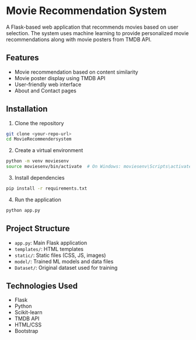 # Movie Recommendation System

A Flask-based web application that recommends movies based on user selection. The system uses machine learning to provide personalized movie recommendations along with movie posters from TMDB API.

## Features

- Movie recommendation based on content similarity
- Movie poster display using TMDB API
- User-friendly web interface
- About and Contact pages

## Installation

1. Clone the repository
```bash
git clone <your-repo-url>
cd MovieRecommendersystem
```

2. Create a virtual environment
```bash
python -m venv moviesenv
source moviesenv/bin/activate  # On Windows: moviesenv\Scripts\activate
```

3. Install dependencies
```bash
pip install -r requirements.txt
```

4. Run the application
```bash
python app.py
```

## Project Structure

- `app.py`: Main Flask application
- `templates/`: HTML templates
- `static/`: Static files (CSS, JS, images)
- `model/`: Trained ML models and data files
- `Dataset/`: Original dataset used for training

## Technologies Used

- Flask
- Python
- Scikit-learn
- TMDB API
- HTML/CSS
- Bootstrap 